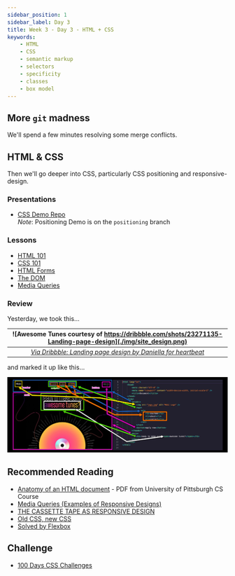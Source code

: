 ```yaml
---
sidebar_position: 1
sidebar_label: Day 3
title: Week 3 - Day 3 - HTML + CSS
keywords:
    - HTML
    - CSS
    - semantic markup
    - selectors
    - specificity
    - classes
    - box model
---
```

<!-- markdownlint-disable no-inline-html -->

## More `git` madness

We'll spend a few minutes resolving some merge conflicts.

## HTML & CSS

Then we'll go deeper into CSS, particularly CSS positioning and responsive-design.

### Presentations

* [CSS Demo Repo](https://github.com/seanrreid/CSS/)
  <br/>_Note_: Positioning Demo is on the `positioning` branch

### Lessons

* [HTML 101](/docs/lessons/front-end-foundations/html-101/)
* [CSS 101](/docs/lessons/front-end-foundations/css-101/)
* [HTML Forms](/docs/lessons/front-end-foundations/html-forms/)
* [The DOM](/docs/lessons/handling-user-input/dom/)
* [Media Queries](/docs/lessons/front-end-foundations/media-queries/)

### Review

Yesterday, we took this...

|![Awesome Tunes courtesy of https://dribbble.com/shots/23271135-Landing-page-design](./img/site_design.png)|
|:--:|
| *[Via Dribbble: Landing page design by Daniella for heartbeat](https://dribbble.com/shots/23271135-Landing-page-design)*|

and marked it up like this...

![Markup from design](./img/site_design-2.jpg)

## Recommended Reading

* [Anatomy of an HTML document](./anatomy-of-html.pdf) - PDF from University of Pittsburgh CS Course
* [Media Queries (Examples of Responsive Designs)](https://mediaqueri.es/)
* [THE CASSETTE TAPE AS RESPONSIVE DESIGN](https://needmoredesigns.com/early-responsive-design/)
* [Old CSS, new CSS](https://eev.ee/blog/2020/02/01/old-css-new-css/)
* [Solved by Flexbox](https://philipwalton.github.io/solved-by-flexbox/)

## Challenge

* [100 Days CSS Challenges](https://100dayscss.com/)
